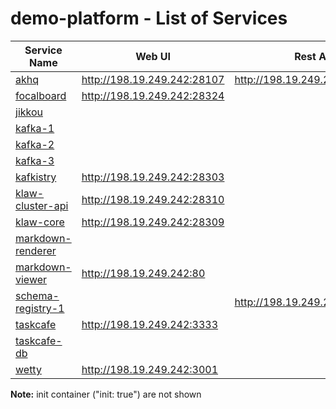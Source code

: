 # demo-platform - List of Services

| Service Name | Web UI | Rest API |
|-------------- |------|------------
|[akhq](./documentation/services/akhq )|<http://198.19.249.242:28107>| <http://198.19.249.242:28107/api>
|[focalboard](./documentation/services/focalboard )|<http://198.19.249.242:28324>
|[jikkou](./documentation/services/jikkou )|
|[kafka-1](./documentation/services/kafka )|
|[kafka-2](./documentation/services/kafka )|
|[kafka-3](./documentation/services/kafka )|
|[kafkistry](./documentation/services/kafkistry )|<http://198.19.249.242:28303>
|[klaw-cluster-api](./documentation/services/klaw )|<http://198.19.249.242:28310>
|[klaw-core](./documentation/services/klaw )|<http://198.19.249.242:28309>
|[markdown-renderer](./documentation/services/markdown-renderer )|
|[markdown-viewer](./documentation/services/markdown-viewer )|<http://198.19.249.242:80>
|[schema-registry-1](./documentation/services/schema-registry )|| <http://198.19.249.242:8081>
|[taskcafe](./documentation/services/taskcafe )|<http://198.19.249.242:3333>
|[taskcafe-db](./documentation/services/postgres )|
|[wetty](./documentation/services/wetty )|<http://198.19.249.242:3001>|

**Note:** init container ("init: true") are not shown